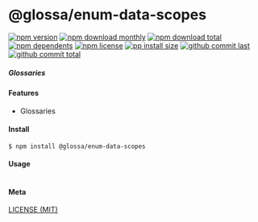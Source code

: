# @glossa/enum-data-scopes

[![npm version][badge-npm-version]][url-npm]
[![npm download monthly][badge-npm-download-monthly]][url-npm]
[![npm download total][badge-npm-download-total]][url-npm]
[![npm dependents][badge-npm-dependents]][url-github]
[![npm license][badge-npm-license]][url-npm]
[![pp install size][badge-pp-install-size]][url-pp]
[![github commit last][badge-github-last-commit]][url-github]
[![github commit total][badge-github-commit-count]][url-github]

[//]: <> (Shields)
[badge-npm-version]: https://flat.badgen.net/npm/v/@glossa/enum-data-scopes
[badge-npm-download-monthly]: https://flat.badgen.net/npm/dm/@glossa/enum-data-scopes
[badge-npm-download-total]:https://flat.badgen.net/npm/dt/@glossa/enum-data-scopes
[badge-npm-dependents]: https://flat.badgen.net/npm/dependents/@glossa/enum-data-scopes
[badge-npm-license]: https://flat.badgen.net/npm/license/@glossa/enum-data-scopes
[badge-pp-install-size]: https://flat.badgen.net/packagephobia/install/@glossa/enum-data-scopes
[badge-github-last-commit]: https://flat.badgen.net/github/last-commit/hoyeungw/glossa
[badge-github-commit-count]: https://flat.badgen.net/github/commits/hoyeungw/glossa

[//]: <> (Link)
[url-npm]: https://npmjs.org/package/@glossa/enum-data-scopes
[url-pp]: https://packagephobia.now.sh/result?p=@glossa/enum-data-scopes
[url-github]: https://github.com/hoyeungw/glossa

##### Glossaries

#### Features
- Glossaries

#### Install
```console
$ npm install @glossa/enum-data-scopes
```

#### Usage
```js
```

#### Meta
[LICENSE (MIT)](LICENSE)
